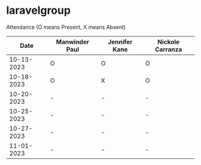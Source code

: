 # laravelgroup

Attendance (O means Present, X means Absent)

| Date       | Manwinder Paul | Jennifer Kane | Nickole Carranza |
|------------|----------------|---------------|------------------|
| 10-13-2023 | O  | O   | O  |
| 10-18-2023 | O  | X   | O  |
| 10-20-2023 | -  | -  | -  |
| 10-25-2023 | -  | -  | -  |
| 10-27-2023 | -  | -  | -  |
| 11-01-2023 | -  | -  | -  |
